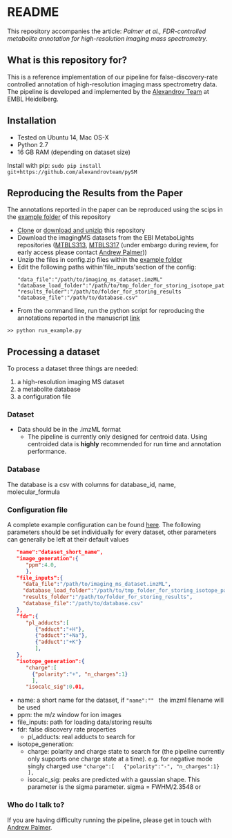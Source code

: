 # README #
This repository accompanies the article: *Palmer et al., FDR-controlled metabolite annotation for high-resolution imaging mass spectrometry*. 


## What is this repository for? ##
This is a reference implementation of our pipeline for false-discovery-rate controlled annotation of high-resolution imaging mass spectrometry data. The pipeline is developed and implemented by the [Alexandrov Team](http://www.embl.de/research/units/scb/alexandrov/) at EMBL Heidelberg.

## Installation ##

* Tested on Ubuntu 14, Mac OS-X
* Python 2.7
* 16 GB RAM (depending on dataset size)

Install with pip:
``` sudo pip install git+https://github.com/alexandrovteam/pySM ```

## Reproducing the Results from the Paper ##
The annotations reported in the paper can be reproduced using the scips in the [example folder](https://github.com/alexandrovteam/pySM/blob/master/pySM/example/) of this repository 
* [Clone](https://github.com/alexandrovteam/pySM.git) or [download and unizip](https://github.com/alexandrovteam/pySM/archive/master.zip) this repository 
* Download the imagingMS datasets from the EBI MetaboLights repositories ([MTBLS313](http://www.ebi.ac.uk/metabolights/MTBLS313), [MTBLS317](http://www.ebi.ac.uk/metabolights/MTBLS317) (under embargo during review, for early access please contact [Andrew Palmer](andrew.palmer@embl.de)))
* Unzip the files in config.zip files within the [example folder](https://github.com/alexandrovteam/pySM/blob/master/pySM/example/config.zip)
* Edit the following paths within'file_inputs'section of the config:
  ```
  "data_file":"/path/to/imaging_ms_dataset.imzML"
  "database_load_folder":"/path/to/tmp_folder_for_storing_isotope_patterns
  "results_folder":"/path/to/folder_for_storing_results
  "database_file":"/path/to/database.csv" 
  ```
* From the command line, run the python script for reproducing the annotations reported in the manuscript [link](https://github.com/alexandrovteam/pySM/blob/master/pySM/example/run_example.py) 
```
>> python run_example.py
```


## Processing a dataset ##
To process a dataset three things are needed:
1. a high-resolution imaging MS dataset
2. a metabolite database
3. a configuration file 

### Dataset ###
* Data should be in the .imzML format
    * The pipeline is currently only designed for centroid data. Using centroided data is **highly** recommended for run time and annotation performance.

### Database ###
The database is a csv with columns for database_id, name, molecular_formula

### Configuration file ###
A complete example configuration can be found [here](https://github.com/alexandrovteam/pySM/blob/master/pySM/example/example_config.json).
The following parameters should be set individually for every dataset, other parameters can generally be left at their default values

```json
   "name":"dataset_short_name",
   "image_generation":{  
      "ppm":4.0,
      },
   "file_inputs":{  
     "data_file":"/path/to/imaging_ms_dataset.imzML", 
     "database_load_folder":"/path/to/tmp_folder_for_storing_isotope_patterns",
     "results_folder":"/path/to/folder_for_storing_results",
     "database_file":"/path/to/database.csv"
   }, 
   "fdr":{
      "pl_adducts":[
         {"adduct":"+H"},
         {"adduct":"+Na"},
         {"adduct":"+K"}
         ],
   },
   "isotope_generation":{  
   	  "charge":[  
        {"polarity":"+", "n_charges":1}
        ],
   	  "isocalc_sig":0.01,
```
* name: a short name for the dataset, if ```"name":"" ``` the imzml filename will be used
* ppm: the m/z window for ion images 
* file_inputs: path for loading data/storing results
* fdr: false discovery rate properties
  * pl_adducts: real adducts to search for
* isotope_generation: 
  * charge: polarity and charge state to search for (the pipeline currently only supports one charge state at a time). e.g. for negative mode singly charged use ```"charge":[  
        {"polarity":"-", "n_charges":1}
        ],```
  * isocalc_sig: peaks are predicted with a gaussian shape. This parameter is the sigma parameter. sigma = FWHM/2.3548 or 


### Who do I talk to? ###
If you are having difficulty running the pipeline, please get in touch with [Andrew Palmer](andrew.palmer@embl.de).
